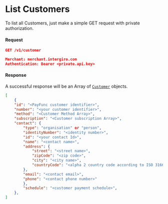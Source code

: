 # List Customers
To list all Customers, just make a simple GET request with private authorization.

#### Request
```json
GET /v1/customer

Merchant: merchant.intergiro.com
Authentication: Bearer <private.api.key> 
```

#### Response
A successful response will be an Array of [`Customer`](../reference/customer.html#customer) objects.
```json
[
    {
    "id": "<PayFunc customer identifier>",
    "number": "<your customer identifier>",
    "method": "<Customer Method Array>",
    "subscription": "<Customer subscription Array>",
    "contact": {
        "type": "organisation" or "person",
        "identityNumber": "<identity number>",
        "id": "<your contact Id>",
        "name": "<contact name>",
        "address": {
            "street": "<street name>",
            "zipCode": "<zip code>",
            "city": "<city name>",
            "countryCode": "<alpha 2 country code according to ISO 3166>"
        },
        "email": "<contact email>",
        "phone": "<contact phone number>"
        },
        "schedule": "<customer payment schedule>",
    },
]
```